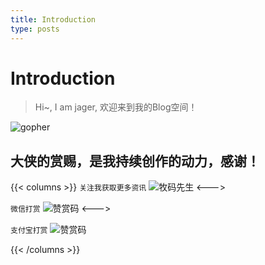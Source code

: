 ```yaml
---
title: Introduction
type: posts
---
```


# Introduction

> Hi~, I am jager, 欢迎来到我的Blog空间！

![gopher](https://gitee.com/jayos/imgs/raw/master/20210804/gophers.jpeg)



## 大侠的赏赐，是我持续创作的动力，感谢！
{{< columns >}}
``关注我获取更多资讯``
![牧码先生](https://gitee.com/jayos/imgs/raw/master/20210805/mumasir.png)
<--->

``微信打赏``
![赞赏码](https://gitee.com/jayos/imgs/raw/master/20210805/wxreward.jpeg)
<--->

``支付宝打赏``
![赞赏码](https://gitee.com/jayos/imgs/raw/master/20210805/zfbreward.jpeg)

{{< /columns >}}